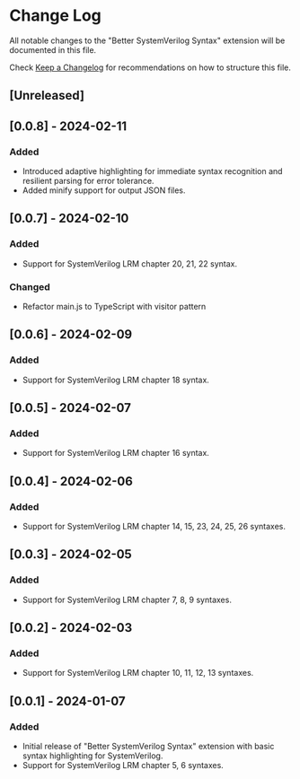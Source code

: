 # Change Log

All notable changes to the "Better SystemVerilog Syntax" extension will be documented in this file.

Check [Keep a Changelog](http://keepachangelog.com/) for recommendations on how to structure this file.

## [Unreleased]

## [0.0.8] - 2024-02-11

### Added

- Introduced adaptive highlighting for immediate syntax recognition and resilient parsing for error tolerance.
- Added minify support for output JSON files.

## [0.0.7] - 2024-02-10

### Added

- Support for SystemVerilog LRM chapter 20, 21, 22 syntax.

### Changed

- Refactor main.js to TypeScript with visitor pattern

## [0.0.6] - 2024-02-09

### Added

- Support for SystemVerilog LRM chapter 18 syntax.

## [0.0.5] - 2024-02-07

### Added

- Support for SystemVerilog LRM chapter 16 syntax.

## [0.0.4] - 2024-02-06

### Added

- Support for SystemVerilog LRM chapter 14, 15, 23, 24, 25, 26 syntaxes.

## [0.0.3] - 2024-02-05

### Added

- Support for SystemVerilog LRM chapter 7, 8, 9 syntaxes.

## [0.0.2] - 2024-02-03

### Added

- Support for SystemVerilog LRM chapter 10, 11, 12, 13 syntaxes.

## [0.0.1] - 2024-01-07

### Added

- Initial release of "Better SystemVerilog Syntax" extension with basic syntax highlighting for SystemVerilog.
- Support for SystemVerilog LRM chapter 5, 6 syntaxes.
